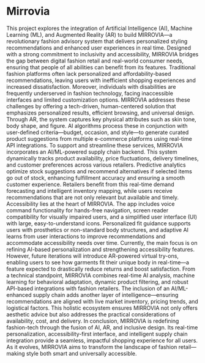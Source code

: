 # Mirrovia
This project explores the integration of Artificial Intelligence (AI), Machine Learning (ML), and Augmented Reality (AR) to build MIRROVIA—a revolutionary fashion advisory system that delivers personalized styling recommendations and enhanced user experiences in real time. Designed with a strong commitment to inclusivity and accessibility, MIRROVIA bridges the gap between digital fashion retail and real-world consumer needs, ensuring that people of all abilities can benefit from its features.
Traditional fashion platforms often lack personalized and affordability-based recommendations, leaving users with inefficient shopping experiences and increased dissatisfaction. Moreover, individuals with disabilities are frequently underserved in fashion technology, facing inaccessible interfaces and limited customization options. MIRROVIA addresses these challenges by offering a tech-driven, human-centered solution that emphasizes personalized results, efficient browsing, and universal design.
Through AR, the system captures key physical attributes such as skin tone, body shape, and figure. AI algorithms process these in conjunction with user-defined criteria—budget, occasion, and style—to generate curated product suggestions from multiple e-commerce platforms using real-time API integrations.
To support and streamline these services, MIRROVIA incorporates an AI/ML-powered supply chain backend. This system dynamically tracks product availability, price fluctuations, delivery timelines, and customer preferences across various retailers. Predictive analytics optimize stock suggestions and recommend alternatives if selected items go out of stock, enhancing fulfillment accuracy and ensuring a smooth customer experience. Retailers benefit from this real-time demand forecasting and intelligent inventory mapping, while users receive recommendations that are not only relevant but available and timely.
Accessibility lies at the heart of MIRROVIA. The app includes voice command functionality for hands-free navigation, screen reader compatibility for visually impaired users, and a simplified user interface (UI) with large, easy-to-understand icons. Personalized fit guidance supports users with prosthetics or non-standard body structures, and adaptive AI learns from user interactions to improve recommendations and accommodate accessibility needs over time.
Currently, the main focus is on refining AI-based personalization and strengthening accessibility features. However, future iterations will introduce AR-powered virtual try-ons, enabling users to see how garments fit their unique body in real-time—a feature expected to drastically reduce returns and boost satisfaction.
From a technical standpoint, MIRROVIA combines real-time AI analysis, machine learning for behavioral adaptation, dynamic product filtering, and robust API-based integrations with fashion retailers. The inclusion of an AI/ML-enhanced supply chain adds another layer of intelligence—ensuring recommendations are aligned with live market inventory, pricing trends, and logistical factors. This holistic ecosystem ensures MIRROVIA not only offers aesthetic advice but also addresses the practical considerations of availability, cost, and delivery.
In conclusion, MIRROVIA is redefining fashion-tech through the fusion of AI, AR, and inclusive design. Its real-time personalization, accessibility-first interface, and intelligent supply chain integration provide a seamless, impactful shopping experience for all users. As it evolves, MIRROVIA aims to transform the landscape of fashion retail—making style both smart and universally accessible.

